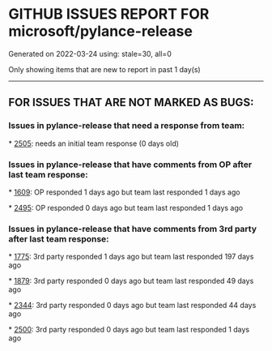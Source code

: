 
# GITHUB ISSUES REPORT FOR microsoft/pylance-release


Generated on 2022-03-24 using: stale=30, all=0


Only showing items that are new to report in past 1 day(s)


---

## FOR ISSUES THAT ARE NOT MARKED AS BUGS:


### Issues in pylance-release that need a response from team:


\* [2505](https://github.com/microsoft/pylance-release/issues/2505 "Always require restart when installing new package and cannot find python interpreter... further update#2501"): needs an initial team response (0 days old)

### Issues in pylance-release that have comments from OP after last team response:


\* [1609](https://github.com/microsoft/pylance-release/issues/1609 "Autocomplete suggestions not working for OpenCV built from source"): OP responded 1 days ago but team last responded 1 days ago

\* [2495](https://github.com/microsoft/pylance-release/issues/2495 "vscode python seems make same langugage's extension `provideDocumentSemanticTokens()` loose effectiveness"): OP responded 0 days ago but team last responded 1 days ago

### Issues in pylance-release that have comments from 3rd party after last team response:


\* [1775](https://github.com/microsoft/pylance-release/issues/1775 "option to disable unreachable code hints"): 3rd party responded 1 days ago but team last responded 197 days ago

\* [1879](https://github.com/microsoft/pylance-release/issues/1879 "Feature request: expand pylance to support IPython syntax (magics, etc)."): 3rd party responded 0 days ago but team last responded 49 days ago

\* [2344](https://github.com/microsoft/pylance-release/issues/2344 "python.analysis.autoImportCompletions -> false by default"): 3rd party responded 0 days ago but team last responded 44 days ago

\* [2500](https://github.com/microsoft/pylance-release/issues/2500 "Something went activating Intellicode support for python"): 3rd party responded 0 days ago but team last responded 1 days ago
